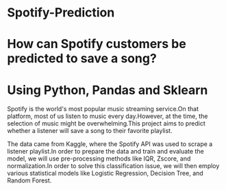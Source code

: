 # Spotify-Prediction  <br />

# How can Spotify customers be predicted to save a song?  <br />

# Using Python, Pandas and Sklearn  <br />

Spotify is the world's most popular music streaming service.On that platform, most of us listen to music every day.However, at the time, the selection of music might be overwhelming.This project aims to predict whether a listener will save a song to their favorite playlist. <br />

The data came from Kaggle, where the Spotify API was used to scrape a listener playlist.In order to prepare the data and train and evaluate the model, we will use pre-processing methods like IQR, Zscore, and normalization.In order to solve this classification issue, we will then employ various statistical models like Logistic Regression, Decision Tree, and Random Forest.
